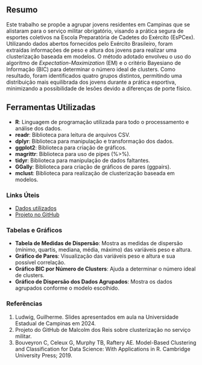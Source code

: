 ## Resumo

Este trabalho se propõe a agrupar jovens residentes em Campinas que se alistaram para o serviço militar obrigatório, visando a prática segura de esportes coletivos na Escola Preparatória de Cadetes do Exército (EsPCex). Utilizando dados abertos fornecidos pelo Exército Brasileiro, foram extraídas informações de peso e altura dos jovens para realizar uma clusterização baseada em modelos. O método adotado envolveu o uso do algoritmo de *Expectation-Maximization* (EM) e o critério Bayesiano de Informação (BIC) para determinar o número ideal de clusters. Como resultado, foram identificados quatro grupos distintos, permitindo uma distribuição mais equilibrada dos jovens durante a prática esportiva, minimizando a possibilidade de lesões devido a diferenças de porte físico.

## Ferramentas Utilizadas

- **R**: Linguagem de programação utilizada para todo o processamento e análise dos dados.
- **readr**: Biblioteca para leitura de arquivos CSV.
- **dplyr**: Biblioteca para manipulação e transformação dos dados.
- **ggplot2**: Biblioteca para criação de gráficos.
- **magrittr**: Biblioteca para uso de pipes (%>%).
- **tidyr**: Biblioteca para manipulação de dados faltantes.
- **GGally**: Biblioteca para criação de gráficos de pares (ggpairs).
- **mclust**: Biblioteca para realização de clusterização baseada em modelos.

### Links Úteis

- [Dados utilizados](https://dadosabertos.eb.mil.br/arquivos/sermil/sermil2022.csv)
- [Projeto no GitHub](https://github.com/malcolmreis02/clustering_model_based)

### Tabelas e Gráficos

- **Tabela de Medidas de Dispersão**: Mostra as medidas de dispersão (mínimo, quartis, mediana, média, máximo) das variáveis peso e altura.
- **Gráfico de Pares**: Visualização das variáveis peso e altura e sua possível correlação.
- **Gráfico BIC por Número de Clusters**: Ajuda a determinar o número ideal de clusters.
- **Gráfico de Dispersão dos Dados Agrupados**: Mostra os dados agrupados conforme o modelo escolhido.

### Referências

1. Ludwig, Guilherme. Slides apresentados em aula na Universidade Estadual de Campinas em 2024.
2. Projeto do GitHub de Malcolm dos Reis sobre clusterização no serviço militar.
3. Bouveyron C, Celeux G, Murphy TB, Raftery AE. Model-Based Clustering and Classification for Data Science: With Applications in R. Cambridge University Press; 2019.
